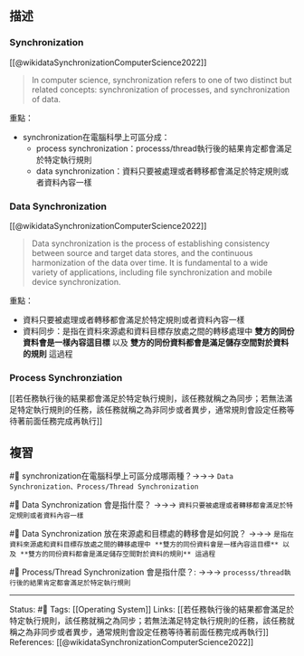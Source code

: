 
## 描述


### Synchronization 
[[@wikidataSynchronizationComputerScience2022]]
> In computer science, synchronization refers to one of two distinct but related concepts: synchronization of processes, and synchronization of data.

重點：
- synchronization在電腦科學上可區分成：
	- process synchronization：processs/thread執行後的結果肯定都會滿足於特定執行規則
	- data synchronization：資料只要被處理或者轉移都會滿足於特定規則或者資料內容一樣




###  Data Synchronization
[[@wikidataSynchronizationComputerScience2022]]
> Data synchronization is the process of establishing consistency between source and target data stores, and the continuous harmonization of the data over time. It is fundamental to a wide variety of applications, including file synchronization and mobile device synchronization.

重點：
- 資料只要被處理或者轉移都會滿足於特定規則或者資料內容一樣
- 資料同步：是指在資料來源處和資料目標存放處之間的轉移處理中 **雙方的同份資料會是一樣內容這目標** 以及 **雙方的同份資料都會是滿足儲存空間對於資料的規則** 這過程


### Process Synchronziation
[[若任務執行後的結果都會滿足於特定執行規則，該任務就稱之為同步；若無法滿足特定執行規則的任務，該任務就稱之為非同步或者異步，通常規則會設定任務等待著前面任務完成再執行]]


## 複習


#🧠 synchronization在電腦科學上可區分成哪兩種？->->-> `Data Synchronization、Process/Thread Synchronization`

#🧠 Data Synchronization 會是指什麼？ ->->-> `資料只要被處理或者轉移都會滿足於特定規則或者資料內容一樣`

#🧠 Data Synchronization 放在來源處和目標處的轉移會是如何說？ ->->-> `是指在資料來源處和資料目標存放處之間的轉移處理中 **雙方的同份資料會是一樣內容這目標** 以及 **雙方的同份資料都會是滿足儲存空間對於資料的規則** 這過程`

#🧠 Process/Thread Synchronization 會是指什麼？: ->->-> `processs/thread執行後的結果肯定都會滿足於特定執行規則`


---
Status: #🌱 
Tags:
[[Operating System]]
Links:
[[若任務執行後的結果都會滿足於特定執行規則，該任務就稱之為同步；若無法滿足特定執行規則的任務，該任務就稱之為非同步或者異步，通常規則會設定任務等待著前面任務完成再執行]]
References:
[[@wikidataSynchronizationComputerScience2022]]
